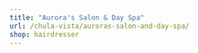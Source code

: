 ```yaml
---
title: "Aurora's Salon & Day Spa"
url: /chula-vista/auroras-salon-and-day-spa/
shop: hairdresser
---
```

